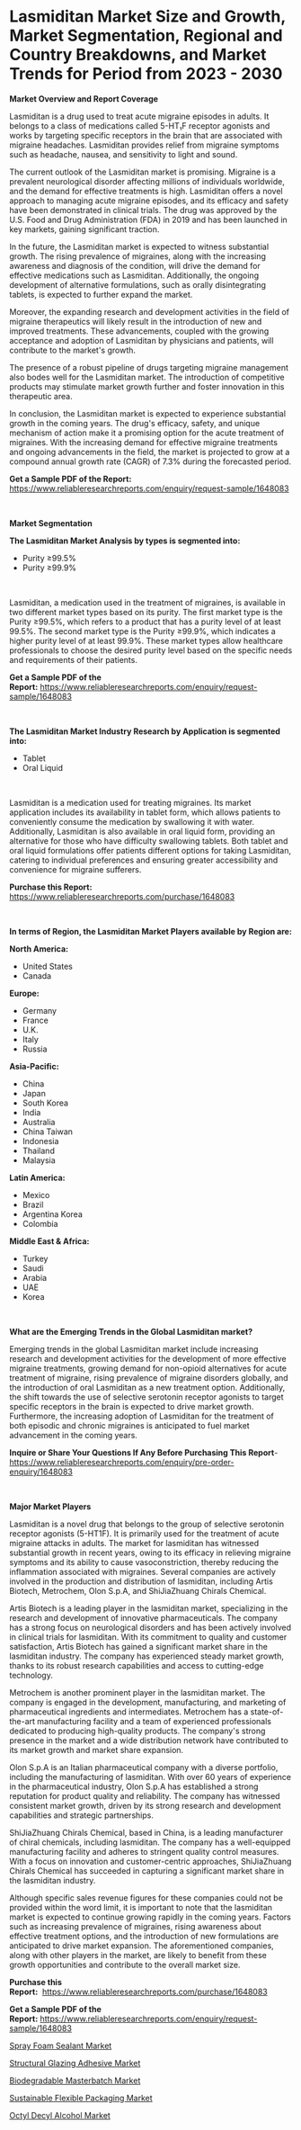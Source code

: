 <p><h1>Lasmiditan Market Size and Growth, Market Segmentation, Regional and Country Breakdowns, and Market Trends for Period from 2023 -  2030</h1></p><p><strong>Market Overview and Report Coverage</strong></p>
<p><p>Lasmiditan is a drug used to treat acute migraine episodes in adults. It belongs to a class of medications called 5-HT₁F receptor agonists and works by targeting specific receptors in the brain that are associated with migraine headaches. Lasmiditan provides relief from migraine symptoms such as headache, nausea, and sensitivity to light and sound.</p><p>The current outlook of the Lasmiditan market is promising. Migraine is a prevalent neurological disorder affecting millions of individuals worldwide, and the demand for effective treatments is high. Lasmiditan offers a novel approach to managing acute migraine episodes, and its efficacy and safety have been demonstrated in clinical trials. The drug was approved by the U.S. Food and Drug Administration (FDA) in 2019 and has been launched in key markets, gaining significant traction.</p><p>In the future, the Lasmiditan market is expected to witness substantial growth. The rising prevalence of migraines, along with the increasing awareness and diagnosis of the condition, will drive the demand for effective medications such as Lasmiditan. Additionally, the ongoing development of alternative formulations, such as orally disintegrating tablets, is expected to further expand the market.</p><p>Moreover, the expanding research and development activities in the field of migraine therapeutics will likely result in the introduction of new and improved treatments. These advancements, coupled with the growing acceptance and adoption of Lasmiditan by physicians and patients, will contribute to the market's growth.</p><p>The presence of a robust pipeline of drugs targeting migraine management also bodes well for the Lasmiditan market. The introduction of competitive products may stimulate market growth further and foster innovation in this therapeutic area.</p><p>In conclusion, the Lasmiditan market is expected to experience substantial growth in the coming years. The drug's efficacy, safety, and unique mechanism of action make it a promising option for the acute treatment of migraines. With the increasing demand for effective migraine treatments and ongoing advancements in the field, the market is projected to grow at a compound annual growth rate (CAGR) of 7.3% during the forecasted period.</p></p>
<p><strong>Get a Sample PDF of the Report:</strong> <a href="https://www.reliableresearchreports.com/enquiry/request-sample/1648083">https://www.reliableresearchreports.com/enquiry/request-sample/1648083</a></p>
<p>&nbsp;</p>
<p><strong>Market Segmentation</strong></p>
<p><strong>The Lasmiditan Market Analysis by types is segmented into:</strong></p>
<p><ul><li>Purity ≥99.5%</li><li>Purity ≥99.9%</li></ul></p>
<p>&nbsp;</p>
<p><p>Lasmiditan, a medication used in the treatment of migraines, is available in two different market types based on its purity. The first market type is the Purity ≥99.5%, which refers to a product that has a purity level of at least 99.5%. The second market type is the Purity ≥99.9%, which indicates a higher purity level of at least 99.9%. These market types allow healthcare professionals to choose the desired purity level based on the specific needs and requirements of their patients.</p></p>
<p><strong>Get a Sample PDF of the Report:</strong>&nbsp;<a href="https://www.reliableresearchreports.com/enquiry/request-sample/1648083">https://www.reliableresearchreports.com/enquiry/request-sample/1648083</a></p>
<p>&nbsp;</p>
<p><strong>The Lasmiditan Market Industry Research by Application is segmented into:</strong></p>
<p><ul><li>Tablet</li><li>Oral Liquid</li></ul></p>
<p>&nbsp;</p>
<p><p>Lasmiditan is a medication used for treating migraines. Its market application includes its availability in tablet form, which allows patients to conveniently consume the medication by swallowing it with water. Additionally, Lasmiditan is also available in oral liquid form, providing an alternative for those who have difficulty swallowing tablets. Both tablet and oral liquid formulations offer patients different options for taking Lasmiditan, catering to individual preferences and ensuring greater accessibility and convenience for migraine sufferers.</p></p>
<p><strong>Purchase this Report:</strong>&nbsp; <a href="https://www.reliableresearchreports.com/purchase/1648083">https://www.reliableresearchreports.com/purchase/1648083</a></p>
<p>&nbsp;</p>
<p><strong>In terms of Region, the Lasmiditan Market Players available by Region are:</strong></p>
<p>
    <p> <strong> North America: </strong>
        <ul>
            <li>United States</li>
            <li>Canada</li>
        </ul>
        </p> 
    <p> <strong> Europe: </strong>
        <ul>
            <li>Germany</li>
            <li>France</li>
            <li>U.K.</li>
            <li>Italy</li>
            <li>Russia</li>
        </ul>
        </p> 
    <p> <strong> Asia-Pacific: </strong>
        <ul>
            <li>China</li>
            <li>Japan</li>
            <li>South Korea</li>
            <li>India</li>
            <li>Australia</li>
            <li>China Taiwan</li>
            <li>Indonesia</li>
            <li>Thailand</li>
            <li>Malaysia</li>
        </ul>
        </p> 
    <p> <strong> Latin America: </strong>
        <ul>
            <li>Mexico</li>
            <li>Brazil</li>
            <li>Argentina Korea</li>
            <li>Colombia</li>
        </ul>
        </p> 
    <p> <strong> Middle East & Africa: </strong>
        <ul>
            <li>Turkey</li>
            <li>Saudi</li>
            <li>Arabia</li>
            <li>UAE</li>
            <li>Korea</li>
        </ul>
    </p>
    </p>
<p>&nbsp;</p>
<p><strong>What are the Emerging Trends in the Global Lasmiditan market?</strong></p>
<p><p>Emerging trends in the global Lasmiditan market include increasing research and development activities for the development of more effective migraine treatments, growing demand for non-opioid alternatives for acute treatment of migraine, rising prevalence of migraine disorders globally, and the introduction of oral Lasmiditan as a new treatment option. Additionally, the shift towards the use of selective serotonin receptor agonists to target specific receptors in the brain is expected to drive market growth. Furthermore, the increasing adoption of Lasmiditan for the treatment of both episodic and chronic migraines is anticipated to fuel market advancement in the coming years.</p></p>
<p><strong>Inquire or Share Your Questions If Any Before Purchasing This Report</strong>- <a href="https://www.reliableresearchreports.com/enquiry/pre-order-enquiry/1648083">https://www.reliableresearchreports.com/enquiry/pre-order-enquiry/1648083</a></p>
<p>&nbsp;</p>
<p><strong>Major Market Players</strong></p>
<p><p>Lasmiditan is a novel drug that belongs to the group of selective serotonin receptor agonists (5-HT1F). It is primarily used for the treatment of acute migraine attacks in adults. The market for lasmiditan has witnessed substantial growth in recent years, owing to its efficacy in relieving migraine symptoms and its ability to cause vasoconstriction, thereby reducing the inflammation associated with migraines. Several companies are actively involved in the production and distribution of lasmiditan, including Artis Biotech, Metrochem, Olon S.p.A, and ShiJiaZhuang Chirals Chemical.</p><p>Artis Biotech is a leading player in the lasmiditan market, specializing in the research and development of innovative pharmaceuticals. The company has a strong focus on neurological disorders and has been actively involved in clinical trials for lasmiditan. With its commitment to quality and customer satisfaction, Artis Biotech has gained a significant market share in the lasmiditan industry. The company has experienced steady market growth, thanks to its robust research capabilities and access to cutting-edge technology.</p><p>Metrochem is another prominent player in the lasmiditan market. The company is engaged in the development, manufacturing, and marketing of pharmaceutical ingredients and intermediates. Metrochem has a state-of-the-art manufacturing facility and a team of experienced professionals dedicated to producing high-quality products. The company's strong presence in the market and a wide distribution network have contributed to its market growth and market share expansion.</p><p>Olon S.p.A is an Italian pharmaceutical company with a diverse portfolio, including the manufacturing of lasmiditan. With over 60 years of experience in the pharmaceutical industry, Olon S.p.A has established a strong reputation for product quality and reliability. The company has witnessed consistent market growth, driven by its strong research and development capabilities and strategic partnerships.</p><p>ShiJiaZhuang Chirals Chemical, based in China, is a leading manufacturer of chiral chemicals, including lasmiditan. The company has a well-equipped manufacturing facility and adheres to stringent quality control measures. With a focus on innovation and customer-centric approaches, ShiJiaZhuang Chirals Chemical has succeeded in capturing a significant market share in the lasmiditan industry.</p><p>Although specific sales revenue figures for these companies could not be provided within the word limit, it is important to note that the lasmiditan market is expected to continue growing rapidly in the coming years. Factors such as increasing prevalence of migraines, rising awareness about effective treatment options, and the introduction of new formulations are anticipated to drive market expansion. The aforementioned companies, along with other players in the market, are likely to benefit from these growth opportunities and contribute to the overall market size.</p></p>
<p><strong>Purchase this Report:</strong>&nbsp;&nbsp;<a href="https://www.reliableresearchreports.com/purchase/1648083">https://www.reliableresearchreports.com/purchase/1648083</a></p>
<p></p>
<p><strong>Get a Sample PDF of the Report:</strong>&nbsp;<a href="https://www.reliableresearchreports.com/enquiry/request-sample/1648083">https://www.reliableresearchreports.com/enquiry/request-sample/1648083</a></p>
<p><p><a href="https://github.com/CliffMedina6/Market-Research-Report-List-2/blob/main/spray-foam-sealant-market.md">Spray Foam Sealant Market</a></p><p><a href="https://github.com/PeterParrish5/Market-Research-Report-List-2/blob/main/structural-glazing-adhesive-market.md">Structural Glazing Adhesive Market</a></p><p><a href="https://github.com/BryceTownsendr/Market-Research-Report-List-2/blob/main/biodegradable-masterbatch-market.md">Biodegradable Masterbatch Market</a></p><p><a href="https://github.com/WillieWoodard/Market-Research-Report-List-2/blob/main/sustainable-flexible-packaging-market.md">Sustainable Flexible Packaging Market</a></p><p><a href="https://github.com/RickHolmes3/Market-Research-Report-List-2/blob/main/octyl-decyl-alcohol-market.md">Octyl Decyl Alcohol Market</a></p></p>